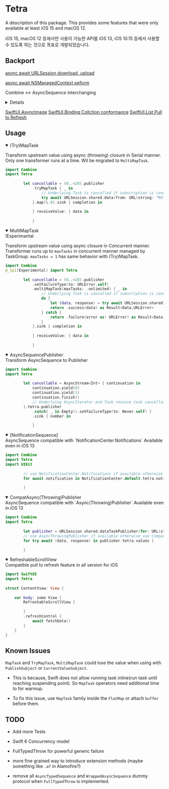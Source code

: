 # Tetra

A description of this package.
This provides some features that were only available at least iOS 15 and macOS 12.

iOS 15, macOS 12 등에서만 사용이 가능한 API를 iOS 13, iOS 10.15 등에서 사용할 수 있도록 하는 것으로 목표로 개발되었습니다.

## Backport
[async await URLSession download, upload](./Sources/Tetra/Concurrency/TetraExtension+URLSession.swift)
    
[async await NSManagedContext peform](./Sources/Tetra/Concurrency/CoreDataStack+Concurrency.swift)    

Combine <-> AsyncSequence interchanging 

<details closed>
    
[CompatAsyncPublisher](./Sources/Tetra/Combine/CompatAsyncPublisher.swift)
    
[CompatAsyncThrowingPublisher](./Sources/Tetra/Combine/CompatAsyncThrowingPublisher.swift)

[MapTask](./Sources/Tetra/Combine/Publishers+MapTask.swift)

[TryMapTask](./Sources/Tetra/Combine/Publishers+TryMapTask.swift)

[MultiMapTask](./Sources/Tetra/Combine/ExperimentalMapTask.swift)

</details>

[SwiftUI.AsyncImage](./Sources/Tetra/SwiftUI/AsyncImage+BackPort.swift)
[SwiftUI.Binding Collction conformance](./Sources/Tetra/SwiftUI/Binding+Collection.swift)
[SwiftUI.List Pull to Refresh](./Sources/Tetra/SwiftUI/RefreshableScrollView.swift)

## Usage
<details open>

  <summary>(Try)MapTask</summary>
  
  
  Transform upstream value using async (throwing) closure in Serial manner.
  Only one transformer runs at a time.
  Wil be migrated to `MultiMapTask`.
  
```swift
import Combine
import Tetra
        
        let cancellable = (0..<20).publisher
            .tryMapTask { _ in
                // Underlying Task is cancelled if subscription is cancelled before task completes.
                try await URLSession.shared.data(from: URL(string: "https://google.com")!)
            }.map(\.0).sink { completion in
                
            } receiveValue: { data in
                
            }

```
</details>

<details open>
    <summary>MultiMapTask</summary>
    !Experimantal
    
Transform upstream value using async closure in Concurrent manner.
Transformer runs up to `maxTasks` in concurrent manner managed by TaskGroup.
`maxTasks = 1` has same behavior with (Try)MapTask.
    
```swift
import Combine
@_spi(Experimental) import Tetra
        
        let cancellable = (0..<20).publisher
            .setFailureType(to: URLError.self)
            .multiMapTask(maxTasks: .unlimited) { _ in
                // Underlying Task is cancelled if subscription is cancelled before task completes.
                do {
                    let (data, response) = try await URLSession.shared.data(from: URL(string: "https://google.com")!)
                    return .success(data) as Result<Data,URLError>
                } catch {
                    return .failure(error as! URLError) as Result<Data,URLError>
                }
            }.sink { completion in
                
            } receiveValue: { data in
                
            }

```
</details>

<details open>
  <summary>AsyncSequencePublisher</summary>
  Transform AsyncSequence to Publisher
  
```swift
import Combine
import Tetra
        
        let cancellable = AsyncStream<Int> { continuation in
            continuation.yield(0)
            continuation.yield(1)
            continuation.finish()
            // Underlying AsyncIterator and Task receive task cancellation if subscription is cancelled.
        }.tetra.publisher
            .catch{ _ in Empty().setFailureType(to: Never.self) }
            .sink { number in
                
            }

```
</details>

<details open>
  <summary>[NotificationSequence]</summary>
  AsyncSequence compatible with `NotificationCenter.Notifications`
  Available even in iOS 13
  
```swift
import Combine
import Tetra
import UIKit
        
        // use NotificationCenter.Notifications if available otherwise use NotficationSequence under the hood
        for await notification in NotificationCenter.default.tetra.notifications(named: UIApplication.didFinishLaunchingNotification) {
            
        }
```
</details>

<details open>
  <summary>CompatAsync(Throwing)Publisher</summary>
  AsyncSequence compatible with `Async(Throwing)Publisher`
  Available even in iOS 13
  
```swift
import Combine
import Tetra
        
        let publisher = URLSession.shared.dataTaskPublisher(for: URL(string: "https://google.com")!)
        // use AsyncThrowingPublisher if available otherwise use CompatAsyncThrowingPublisher under the hood.
        for try await (data, response) in publisher.tetra.values {
            
        }
```
</details>

<details open>
  <summary>RefreshableScrollView</summary>
  Compatible pull to refresh feature in all version for iOS
  
```swift
import SwiftUI
import Tetra
        
struct ContentView: View {
    
    var body: some View {
        RefreshableScrollView {
            
        }
        .refreshControl {
            await fetchData()
        }
    }
}

```
</details>


## Known Issues

`MapTask` and `TryMapTask`, `MultiMapTask` could lose the value when using with `PublishSubject` or `CurrentValueSubject`.

- This is because, Swift does not allow running task inline(run task until reaching suspending point). So `MapTask` operators need additional time to for warmup.

- To fix this issue, use `MapTask` family inside the `FlatMap` or attach `buffer` before them.


## TODO

- Add more Tests

- Swift 6 Concurrency model

- FullTypedThrow for powerful generic failure

- more fine grained way to introduce extension methods (maybe something like `.af` in Alamofire?)

- remove all `AsyncTypedSequence` and `WrappedAsyncSequence` dummy protocol when `FullTypedThrow` is implemented.
